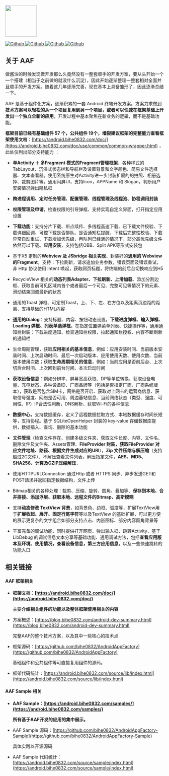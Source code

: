 <img src="https://blog.bihe0832.com/public/img/androidappfactory.png" height="100px" />

[ ![Github](https://img.shields.io/badge/bihe0832-AndroidAppFactory-brightgreen?style=social) ](https://github.com/bihe0832/AndroidAppFactory)
[ ![Github](https://img.shields.io/github/last-commit/bihe0832/AndroidAppFactory) ](https://github.com/bihe0832/AndroidAppFactory)
[ ![Github](https://img.shields.io/github/stars/bihe0832/AndroidAppFactory?style=social) ](https://github.com/bihe0832/AndroidAppFactory)
[ ![Github](https://img.shields.io/bitbucket/issues/bihe0832/AndroidAppFactory) ](https://github.com/bihe0832/AndroidAppFactory)

## 关于 AAF

做酱油的时候发现做开发那么久竟然没有一整套顺手的开发方案，要从头开始一个一个搭建（相当于之前做的就没什么沉淀），因此开始逐渐整理一整套相对全面并且顺手的开发方案。随着这几年逐渐完善，现在基本上具备雏形了，因此逐渐总结一下。

AAF 是基于组件化方案，逐渐积累的一套 Android 终端开发方案。方案力求做到**技术方案可以轻松的从一个项目复用到另一个项目，或者可以快速在框架基础上开发出一个独立全新的应用**，开发过程中基本聚焦在新业务的逻辑，而不是基础功能。

**框架目前已经有基础组件 57 个，公共组件 19个，墙裂建议框架的完整能力查看框架使用文档**：[https://android.bihe0832.com/doc/](https://android.bihe0832.com/doc/use/common/common-wrapper.html) ，此处仅列出部分支持能力 ：

- **单Activity ＋ 多Fragment 模式的Fragment管理框架**、各种样式的  TabLayout、沉浸式状态栏和导航栏及设置背景和文字颜色、简易文件选择器、文本查看器。使用系统原生对Activity进一步封装扩展的的拍照、相册选择、裁剪图片等。通用闪屏UI，支持Icon，APPName 和 Slogan，判断用户安装情况弹出隐私框

- **跨进程调用、定时任务管理、配置管理、线程管理及线程池、协程调用封装**

- **权限管理及申请**，检查权限的引导弹框、支持实现自定义界面，打开指定应用设置

- **下载功能**：支持分片下载、断点续传、多线程高速下载、已下载文件校验、下载详细回调、可控下载是否排队、是否通知栏提醒、下载后完整性校验、下载异常自动重试、下载增加优先级，再队列已经满的情况下，部分高优先级文件依然可以下载。**应用安装**，支持包括OBB、Split APK等形式安装包

- 基于X5 定制的**Webview 及 JSbridge 相关实现**、封装好的**通用的 Webview 的Fragment**，支持：下拉刷新，请求追加业务参数，错误页面及错误重试，非 Http 协议使用 Intent 唤起，获取网页标题，将终端的前后台切换响应到H5

- RecycleView 相关的**动态列表Adapter、下拉刷新、上滑加载**、添加分割边框、获取当前可见区域内首个或者最后一个可见、完整可见等情况下的元素、滑动结束回调最新的状态

- 通用的Toast 弹框、可定制Toast，上、下、左、右方位以及距离页边距的距离、支持基础的HTML内容

- **通用的Dialog**：支持标题、内容、按钮动态设置。**下载进度弹框、输入弹框、Loading 弹框、列表单选弹框**。在指定位置弹菜单列表、快捷操作等，通用通知栏封装：下载进度通知、检查通知栏权限，拉起通知栏授权、内容不断刷新的通知栏

- 生命周期管理，获取**应用相关的基本信息**，例如：应用安装时间、当前版本安装时间、上次启动时间、最后一次启动版本、应用使用天数、使用次数、当前版本使用次数；获取**生命周期相关的信息**，例如：当前应用是否前后台、上次切后台时间、上次回到前台时间、本次启动时间

- **获取设备信息**：例如分辨率、屏幕宽高获取、DP等单位转换，获取设备电量、充电状态、各种设备ID、厂商品牌等（包括是否指定厂商，厂商系统版本），获取是否包含SIM卡，网络是否开启、获取对上网卡的运营商信息、获取信号强度、网络是否可用、周边基站信息、当前网络状态（类型、强度、可用性、IP）IP合法性判断，DNS解析、获取Wi-Fi的各种信息

- **数据中心**，支持数据缓存，定义了远程数据拉取方式、本地数据缓存时间长短等，支持协程。基于 SQLiteOpenHelper 封装的 key-value 存储数据库提供，数据插入、查询、删除的基本功能

- **文件管理**（检查文件存在、创建多级文件夹、获取文件长度、内容、文件名、删除文件及文件夹、Assets管理、**FileProvider 封装，获取FileProvider 对应文件地址、路径、根据文件生成对应的URI**），**Zip 文件压缩与解压缩**（支持超过2G文件）、不解压查看文件列表，解压指定文件，**AES、MD5、SHA256、计算及GZIP压缩解压**，

- 使用HTTPURLConnection 通过Http 或者 HTTPS 同步、异步发送GET和POST请求并返回指定数据结构，文件上传

- Bitmap相关的各种处理：裁剪、压缩、旋转、圆角、叠加等、**保存到本地、合并拼接、添加浮层、获取本地、远程文件的Bitmap、高斯模糊**

- 支持**动态修改 TextView 背景**，如背景色、边框、弧度等，扩展TextView用于**扩展收起、展开、固定行尾字符**等以及TextView 的基础扩展，可以更方便的展示更复杂的文字组合如部分支持点击、内嵌图标、部分内容圆角背景等

- 丰富完备的调试功能，同时提供打开网页、弹出输入框、跳转Activity、基于 LibDebug 的调试信息文本分享等基础功能、通用调试方法，包括**查看应用版本及环境、使用情况，查看设备信息，第三方应用信息**，以及一些快速跳转的功能入口


## 相关链接

#### AAF 框架相关

- **框架文档：[https://android.bihe0832.com/doc/](https://android.bihe0832.com/doc/)**

    主要**介绍相关组件的功能以及整体框架使用相关的内容**

- 方案概述：[https://blog.bihe0832.com/android-dev-summary.html](https://blog.bihe0832.com/android-dev-summary.html)

	完整AAF的整个技术方案，以及其中一些核心的技术点
	
- 框架源码：[https://github.com/bihe0832/AndroidAppFactory](https://github.com/bihe0832/AndroidAppFactory)
	
    基础组件和公共组件等可直接复用组件的源码。
	
- 框架代码统计：[https://android.bihe0832.com/source/lib/index.html](https://android.bihe0832.com/source/lib/index.html)

#### AAF Sample 相关

- **AAF Sample：[https://android.bihe0832.com/samples/](https://android.bihe0832.com/samples/)**

    **所有基于AAF开发的应用的集中展示。**

- AAF Sample 源码：[https://github.com/bihe0832/AndroidAppFactory-Sample](https://github.com/bihe0832/AndroidAppFactory-Sample)

	具体实践以开源源码

- AAF Sample 代码统计：[https://android.bihe0832.com/source/sample/index.html](https://android.bihe0832.com/source/sample/index.html)

